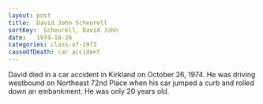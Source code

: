 ```yaml
---
layout: post
title:  David John Scheurell
sortKey:  Scheurell, David John
date:   1974-10-26
categories: class-of-1973
causeOfDeath: car accident
---
```

David died in a car accident in Kirkland on October 26, 1974.  He was driving westbound on Northeast 72nd Place when his car jumped a curb and rolled down an embankment.  He was only 20 years old. 
